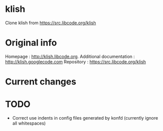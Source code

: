klish
=====

Clone klish from https://src.libcode.org/klish

Original info
=============

Homepage : http://klish.libcode.org.
Additional documentation : http://klish.googlecode.com
Repository : https://src.libcode.org/klish

Current changes
===============

TODO
====

* Correct use indents in config files generated by konfd (currently ignore all whitespaces) 
